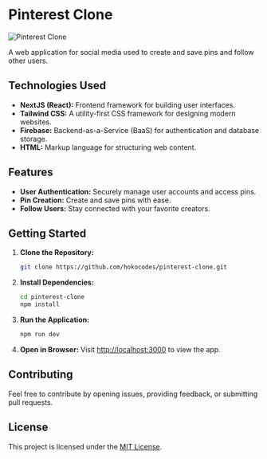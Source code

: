 # Pinterest Clone

![Pinterest Clone](<link to your logo/image>)

A web application for social media used to create and save pins and follow other users.

## Technologies Used

- **NextJS (React):** Frontend framework for building user interfaces.
- **Tailwind CSS:** A utility-first CSS framework for designing modern websites.
- **Firebase:** Backend-as-a-Service (BaaS) for authentication and database storage.
- **HTML:** Markup language for structuring web content.

## Features

- **User Authentication:** Securely manage user accounts and access pins.
- **Pin Creation:** Create and save pins with ease.
- **Follow Users:** Stay connected with your favorite creators.

## Getting Started

1. **Clone the Repository:**
    ```bash
    git clone https://github.com/hokocodes/pinterest-clone.git
    ```

2. **Install Dependencies:**
    ```bash
    cd pinterest-clone
    npm install
    ```

3. **Run the Application:**
    ```bash
    npm run dev
    ```

4. **Open in Browser:**
   Visit [http://localhost:3000](http://localhost:3000) to view the app.

## Contributing

Feel free to contribute by opening issues, providing feedback, or submitting pull requests.

## License

This project is licensed under the [MIT License](LICENSE).
